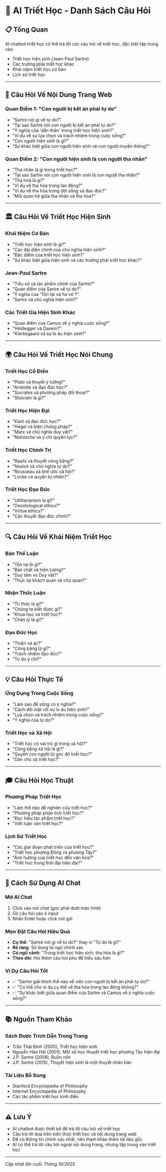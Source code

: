# 🤖 AI Triết Học - Danh Sách Câu Hỏi

## 📋 **Tổng Quan**

AI chatbot triết học có thể trả lời các câu hỏi về triết học, đặc biệt tập trung vào:

- Triết học hiện sinh (Jean-Paul Sartre)
- Các trường phái triết học khác
- Khái niệm triết học cơ bản
- Lịch sử triết học

---

## 🎯 **Câu Hỏi Về Nội Dung Trang Web**

### **Quan Điểm 1: "Con người bị kết án phải tự do"**

- "Sartre nói gì về tự do?"
- "Tại sao Sartre nói con người bị kết án phải tự do?"
- "Ý nghĩa của 'dấn thân' trong triết học hiện sinh?"
- "Ví dụ về sự lựa chọn và trách nhiệm trong cuộc sống?"
- "Con người hiện sinh là gì?"
- "Sự khác biệt giữa con người hiện sinh và con người truyền thống?"

### **Quan Điểm 2: "Con người hiện sinh là con người tha nhân"**

- "Tha nhân là gì trong triết học?"
- "Tại sao Sartre nói con người hiện sinh là con người tha nhân?"
- "Tha hóa là gì?"
- "Ví dụ về tha hóa trong lao động?"
- "Ví dụ về tha hóa trong đời sống và đạo đức?"
- "Mối quan hệ giữa tha nhân và tha hóa?"

---

## 🏛️ **Câu Hỏi Về Triết Học Hiện Sinh**

### **Khái Niệm Cơ Bản**

- "Triết học hiện sinh là gì?"
- "Các đại diện chính của chủ nghĩa hiện sinh?"
- "Đặc điểm của triết học hiện sinh?"
- "Sự khác biệt giữa hiện sinh và các trường phái triết học khác?"

### **Jean-Paul Sartre**

- "Tiểu sử và tác phẩm chính của Sartre?"
- "Quan điểm của Sartre về tự do?"
- "Ý nghĩa của 'Tồn tại và hư vô'?"
- "Sartre và chủ nghĩa hiện sinh?"

### **Các Triết Gia Hiện Sinh Khác**

- "Quan điểm của Camus về ý nghĩa cuộc sống?"
- "Heidegger và Dasein?"
- "Kierkegaard và sự lo âu hiện sinh?"

---

## 🌍 **Câu Hỏi Về Triết Học Nói Chung**

### **Triết Học Cổ Điển**

- "Plato và thuyết ý tưởng?"
- "Aristotle và đạo đức học?"
- "Socrates và phương pháp đối thoại?"
- "Stoicism là gì?"

### **Triết Học Hiện Đại**

- "Kant và đạo đức học?"
- "Hegel và biện chứng pháp?"
- "Marx và chủ nghĩa duy vật?"
- "Nietzsche và ý chí quyền lực?"

### **Triết Học Chính Trị**

- "Rawls và thuyết công bằng?"
- "Nozick và chủ nghĩa tự do?"
- "Rousseau và khế ước xã hội?"
- "Locke và quyền tự nhiên?"

### **Triết Học Đạo Đức**

- "Utilitarianism là gì?"
- "Deontological ethics?"
- "Virtue ethics?"
- "Các thuyết đạo đức chính?"

---

## 🔍 **Câu Hỏi Về Khái Niệm Triết Học**

### **Bản Thể Luận**

- "Tồn tại là gì?"
- "Bản chất và hiện tượng?"
- "Duy tâm vs Duy vật?"
- "Thực tại khách quan và chủ quan?"

### **Nhận Thức Luận**

- "Tri thức là gì?"
- "Chúng ta biết được gì?"
- "Khoa học và triết học?"
- "Chân lý là gì?"

### **Đạo Đức Học**

- "Thiện và ác?"
- "Công bằng là gì?"
- "Trách nhiệm đạo đức?"
- "Tự do ý chí?"

---

## 💡 **Câu Hỏi Thực Tế**

### **Ứng Dụng Trong Cuộc Sống**

- "Làm sao để sống có ý nghĩa?"
- "Cách đối mặt với sự lo âu hiện sinh?"
- "Lựa chọn và trách nhiệm trong cuộc sống?"
- "Ý nghĩa của tự do?"

### **Triết Học và Xã Hội**

- "Triết học có vai trò gì trong xã hội?"
- "Công bằng xã hội là gì?"
- "Quyền con người từ góc độ triết học?"
- "Dân chủ và triết học?"

---

## 🎓 **Câu Hỏi Học Thuật**

### **Phương Pháp Triết Học**

- "Làm thế nào để nghiên cứu triết học?"
- "Phương pháp phân tích triết học?"
- "Đọc hiểu tác phẩm triết học?"
- "Viết luận văn triết học?"

### **Lịch Sử Triết Học**

- "Các giai đoạn phát triển của triết học?"
- "Triết học phương Đông vs phương Tây?"
- "Ảnh hưởng của triết học đến văn hóa?"
- "Triết học trong thời đại hiện đại?"

---

## 🚀 **Cách Sử Dụng AI Chat**

### **Mở AI Chat**

1. Click vào nút chat (góc phải dưới màn hình)
2. Gõ câu hỏi vào ô input
3. Nhấn Enter hoặc click nút gửi

### **Mẹo Đặt Câu Hỏi Hiệu Quả**

- **Cụ thể**: "Sartre nói gì về tự do?" thay vì "Tự do là gì?"
- **Rõ ràng**: Sử dụng từ ngữ chính xác
- **Có ngữ cảnh**: "Trong triết học hiện sinh, tha hóa là gì?"
- **Theo dõi**: Hỏi thêm câu hỏi phụ để hiểu sâu hơn

### **Ví Dụ Câu Hỏi Tốt**

- ✅ "Sartre giải thích thế nào về việc con người bị kết án phải tự do?"
- ✅ "Có thể cho ví dụ cụ thể về tha hóa trong lao động không?"
- ✅ "Sự khác biệt giữa quan điểm của Sartre và Camus về ý nghĩa cuộc sống?"

---

## 📚 **Nguồn Tham Khảo**

### **Sách Được Trích Dẫn Trong Trang**

- Trần Thái Đỉnh (2005), Triết học hiện sinh
- Nguyễn Hào Hải (2001), Một số học thuyết triết học phương Tây hiện đại
- J.P. Sartre (2008), Buồn nôn
- J.P. Sartre (2015), Thuyết hiện sinh là một thuyết nhân bản

### **Tài Liệu Bổ Sung**

- Stanford Encyclopedia of Philosophy
- Internet Encyclopedia of Philosophy
- Các tác phẩm triết học kinh điển

---

## ⚠️ **Lưu Ý**

- AI chatbot được thiết kế để trả lời câu hỏi về triết học
- Câu trả lời dựa trên kiến thức triết học và nội dung trang web
- Để có thông tin chính xác nhất, nên tham khảo thêm tài liệu gốc
- AI có thể trả lời câu hỏi ngoài nội dung trang, nhưng tập trung vào triết học

---

_Cập nhật lần cuối: Tháng 10/2025_
